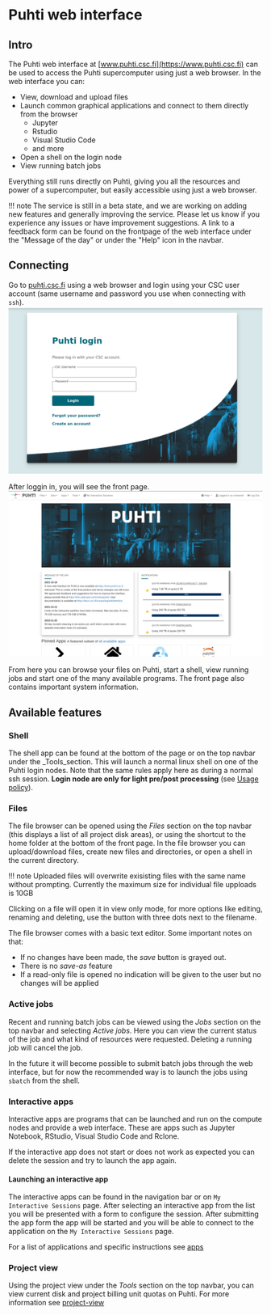 # Puhti web interface


## Intro

The Puhti web interface at [www.puhti.csc.fi](https://www.puhti.csc.fi) can be used to access the Puhti supercomputer 
using just a web browser. In the web interface you can:

- View, download and upload files
- Launch common graphical applications and connect to them directly from the browser
    - Jupyter
    - Rstudio
    - Visual Studio Code
    - and more
- Open a shell on the login node
- View running batch jobs

Everything still runs directly on Puhti, giving you all the resources and power
of a supercomputer, but easily accessible using just a web browser. 

!!! note
    The service is still in a beta state, and we are working on adding new features and generally improving the service. Please let us know if you experience any issues or have improvement suggestions. A link to a feedback form can be found on the frontpage of the web interface under the "Message of the day" or under the "Help" icon in the navbar.  


## Connecting

Go to [puhti.csc.fi](https:/puhti.csc.fi) using a web browser and login using your CSC user account (same username and password you use when connecting with `ssh`). 
![Puhti web interface login page](../../img/ood_login.png)

After loggin in, you will see the front page.
![Puhti web interface front page](../../img/ood_main.png)

From here you can browse your files on Puhti, start a shell, view running jobs and start one of the many available programs. The front page also contains important system information.  

## Available features

### Shell

The shell app can be found at the bottom of the page or on the top navbar under the _Tools_section. This will launch a normal linux shell on one of the Puhti login nodes. Note that the same rules apply here as during a normal ssh session. **Login node are only for light pre/post processing** (see [Usage policy](/computing/overview/#usage-policy)).

### Files

The file browser can be opened using the _Files_ section on the top navbar (this displays a list of all project disk areas), or using 
the shortcut to the home folder at the bottom of the front page. In the file browser
you can upload/download files, create new files and directories, or open a shell in the current directory. 

!!! note
    Uploaded files will overwrite exisisting files with the same name without prompting.
    Currently the maximum size for individual file upploads is 10GB

Clicking on a file will open it in view only mode, for more options like editing, renaming and deleting, use the button with three dots next to the filename.   

The file browser comes with a basic text editor. Some important notes on that:

- If no changes have been made, the _save_ button is grayed out.
- There is no _save-as_ feature
- If a read-only file is opened no indication will be given to the user but no changes will be applied

### Active jobs

Recent and running batch jobs can be viewed using the _Jobs_ section on the top navbar and selecting _Active jobs_. Here you can view the current status of the job and what kind of resources were requested. Deleting a running job will cancel the job. 

In the future it will become possible to submit batch jobs through the web interface, but for now the recommended way is to launch the jobs using `sbatch` from the shell.   

### Interactive apps

Interactive apps are programs that can be launched and run on the compute nodes and provide a web interface.
These are apps such as Jupyter Notebook, RStudio, Visual Studio Code and Rclone. 

If the interactive app does not start or does not work as expected you can delete the session and try to launch the app again.

#### Launching an interactive app

The interactive apps can be found in the navigation bar or on `My Interactive Sessions` page.
After selecting an interactive app from the list you will be presented with a form to configure the session.
After submitting the app form the app will be started and you will be able to connect to the application on the `My Interactive Sessions` page.

For a list of applications and specific instructions see [apps](apps.md)



### Project view

Using the project view under the _Tools_ section on the top navbar, you can view 
current disk and project billing unit quotas on Puhti. For more information see [project-view](project-view.md) 
